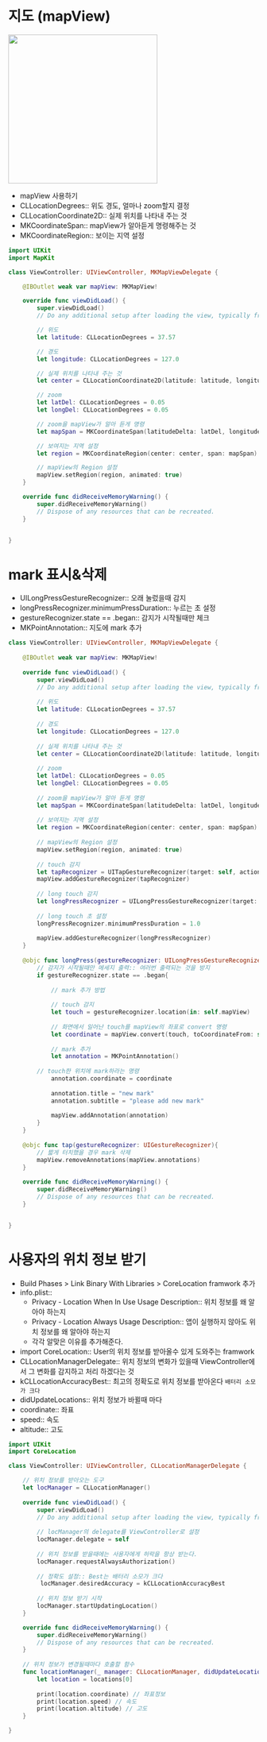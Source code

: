 # 지도 (mapView)

<img src="/img/mapView.png" width="300">

- mapView 사용하기
- CLLocationDegrees:: 위도 경도, 얼마나 zoom할지 결정
- CLLocationCoordinate2D:: 실제 위치를 나타내 주는 것
- MKCoordinateSpan:: mapView가 알아듣게 명령해주는 것
- MKCoordinateRegion:: 보이는 지역 설정

```swift
import UIKit
import MapKit

class ViewController: UIViewController, MKMapViewDelegate {

    @IBOutlet weak var mapView: MKMapView!

    override func viewDidLoad() {
        super.viewDidLoad()
        // Do any additional setup after loading the view, typically from a nib.

        // 위도
        let latitude: CLLocationDegrees = 37.57

        // 경도
        let longitude: CLLocationDegrees = 127.0

        // 실제 위치를 나타내 주는 것
        let center = CLLocationCoordinate2D(latitude: latitude, longitude: longitude)

        // zoom
        let latDel: CLLocationDegrees = 0.05
        let longDel: CLLocationDegrees = 0.05

        // zoom을 mapView가 알아 듣게 명령
        let mapSpan = MKCoordinateSpan(latitudeDelta: latDel, longitudeDelta: longDel)

        // 보여지는 지역 설정
        let region = MKCoordinateRegion(center: center, span: mapSpan)

        // mapView의 Region 설정
        mapView.setRegion(region, animated: true)
    }

    override func didReceiveMemoryWarning() {
        super.didReceiveMemoryWarning()
        // Dispose of any resources that can be recreated.
    }


}
```

# mark 표시&삭제
- UILongPressGestureRecognizer:: 오래 눌렀을때 감지
- longPressRecognizer.minimumPressDuration:: 누르는 초 설정
- gestureRecognizer.state == .began:: 감지가 시작될때만 체크
- MKPointAnnotation:: 지도에 mark 추가


```swift
class ViewController: UIViewController, MKMapViewDelegate {
    
    @IBOutlet weak var mapView: MKMapView!
    
    override func viewDidLoad() {
        super.viewDidLoad()
        // Do any additional setup after loading the view, typically from a nib.
        
        // 위도
        let latitude: CLLocationDegrees = 37.57
        
        // 경도
        let longitude: CLLocationDegrees = 127.0
        
        // 실제 위치를 나타내 주는 것
        let center = CLLocationCoordinate2D(latitude: latitude, longitude: longitude)
        
        // zoom
        let latDel: CLLocationDegrees = 0.05
        let longDel: CLLocationDegrees = 0.05
        
        // zoom을 mapView가 알아 듣게 명령
        let mapSpan = MKCoordinateSpan(latitudeDelta: latDel, longitudeDelta: longDel)
        
        // 보여지는 지역 설정
        let region = MKCoordinateRegion(center: center, span: mapSpan)
        
        // mapView의 Region 설정
        mapView.setRegion(region, animated: true)
        
        // touch 감지
        let tapRecognizer = UITapGestureRecognizer(target: self, action: #selector(ViewController.tap(gestureRecognizer:)))
        mapView.addGestureRecognizer(tapRecognizer)
        
        // long touch 감지
        let longPressRecognizer = UILongPressGestureRecognizer(target: self, action: #selector(ViewController.longPress(gestureRecognizer:)))
        
        // long touch 초 설정
        longPressRecognizer.minimumPressDuration = 1.0
        
        mapView.addGestureRecognizer(longPressRecognizer)
    }
    
    @objc func longPress(gestureRecognizer: UILongPressGestureRecognizer){
        // 감지가 시작될때만 메세지 출력:: 여러번 출력되는 것을 방지
        if gestureRecognizer.state == .began{
            
            // mark 추가 방법
            
            // touch 감지
            let touch = gestureRecognizer.location(in: self.mapView)
            
            // 화면에서 일어난 touch를 mapView의 좌표로 convert 명령
            let coordinate = mapView.convert(touch, toCoordinateFrom: self.mapView)
            
            // mark 추가
            let annotation = MKPointAnnotation()
            
	    // touch한 위치에 mark하라는 명령
            annotation.coordinate = coordinate
            
            annotation.title = "new mark"
            annotation.subtitle = "please add new mark"
            
            mapView.addAnnotation(annotation)
        }
    }
    
    @objc func tap(gestureRecognizer: UIGestureRecognizer){
        // 짧게 터치했을 경우 mark 삭제
        mapView.removeAnnotations(mapView.annotations)
    }
    
    override func didReceiveMemoryWarning() {
        super.didReceiveMemoryWarning()
        // Dispose of any resources that can be recreated.
    }


}
```
# 사용자의 위치 정보 받기
- Build Phases > Link Binary With Libraries > CoreLocation framwork 추가
- info.plist::
	+ Privacy - Location When In Use Usage Description:: 위치 정보를 왜 알아야 하는지
	+ Privacy - Location Always Usage Description:: 앱이 실행하지 않아도 위치 정보를 왜 알아야 하는지
	+ 각각 알맞은 이유를 추가해준다.
- import CoreLocation:: User의 위치 정보를 받아올수 있게 도와주는 framwork
- CLLocationManagerDelegate:: 위치 정보의 변화가 있을때 ViewController에서 그 변화를 감지하고 처리 하겠다는 것
- kCLLocationAccuracyBest:: 최고의 정확도로 위치 정보를 받아온다 `배터리 소모가 크다`
- didUpdateLocations:: 위치 정보가 바뀔때 마다
- coordinate:: 좌표
- speed:: 속도
- altitude:: 고도

```swift
import UIKit
import CoreLocation

class ViewController: UIViewController, CLLocationManagerDelegate {

    // 위치 정보를 받아오는 도구
    let locManager = CLLocationManager()
    
    override func viewDidLoad() {
        super.viewDidLoad()
        // Do any additional setup after loading the view, typically from a nib.
        
        // locManager의 delegate를 ViewController로 설정
        locManager.delegate = self
        
        // 위치 정보를 받을때에는 사용자에게 허락을 항상 받는다.
        locManager.requestAlwaysAuthorization()
        
        // 정확도 설정:: Best는 배터리 소모가 크다
         locManager.desiredAccuracy = kCLLocationAccuracyBest
        
        // 위치 정보 받기 시작
        locManager.startUpdatingLocation()
    }

    override func didReceiveMemoryWarning() {
        super.didReceiveMemoryWarning()
        // Dispose of any resources that can be recreated.
    }
    
    // 위치 정보가 변경될때마다 호출할 함수
    func locationManager(_ manager: CLLocationManager, didUpdateLocations locations: [CLLocation]) {
        let location = locations[0]
        
        print(location.coordinate) // 좌표정보
        print(location.speed) // 속도
        print(location.altitude) // 고도
    }

}
```